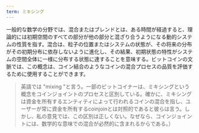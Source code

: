 ```yaml
---
term: ミキシング
---
```

一般的な数学の分野では、混合またはブレンドとは、ある時間が経過すると、理論的には初期空間のすべての部分が他の部分と混ざり合うようになる動的システムの性質を指す。混合は、粒子の位置またはシステムの状態が、その将来の分布がその初期分布に依存しないように進化し、その結果、初期状態の特性がシステムの空間全体に一様に分布する状態に達することを意味する。ビットコインの文脈では、この概念は、コイン結合のようなコインの混合プロセスの品質を評価するために使用することができます。

> 英語では "mixing "と言う。一部のビットコイナーは、ミキシングという概念をコインジョイントのプロセスと区別している。確かに、ミキシングは資金を所有するエンティティによって行われるコインの混合を指し、ユーザーが常に資金を所有するcoinjoinとは対照的であると彼らは言う。しかし、私の意見では、この区別は正しくない。なぜなら、コインジョイントには、数学的な意味での混合が必然的に含まれるからである。）